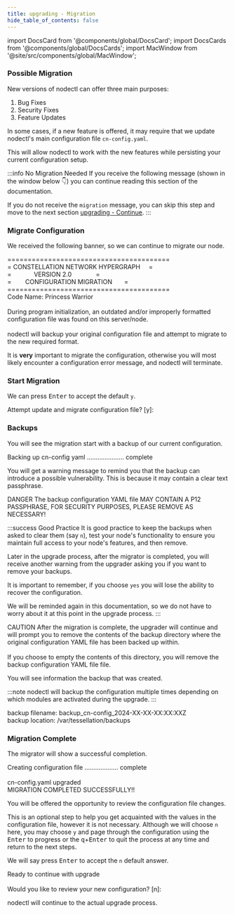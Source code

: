 ```yaml
---
title: upgrading - Migration
hide_table_of_contents: false
---
```

<intro-end />

import DocsCard from '@components/global/DocsCard';
import DocsCards from '@components/global/DocsCards';
import MacWindow from '@site/src/components/global/MacWindow';

<head>
  <title>Constellation Network Automation with nodectl</title>
  <meta
    name="description"
    content="Constellation Network Automation - Upgrade Tessellation with nodectl"
  />
</head>

### Possible Migration

New versions of nodectl can offer three main purposes:
1. Bug Fixes
2. Security Fixes
3. Feature Updates

In some cases, if a new feature is offered, it may require that we update nodectl's main configuration file `cn-config.yaml`.  

This will allow nodectl to work with the new features while persisting your current configuration setup.

:::info No Migration Needed
If you receive the following message (shown in the window below 👇) you can continue reading this section of the documentation.

If you do not receive the `migration` message, you can skip this step and move to the next section [upgrading - Continue](/validate/automated/upgrade/nodectl-upgrade-start-2).
:::

### Migrate Configuration

We received the following banner, so we can continue to migrate our node.

<MacWindow>
  ========================================<br />
  =   CONSTELLATION NETWORK HYPERGRAPH&nbsp;&nbsp;&nbsp;&nbsp;&nbsp;=<br />
  = &nbsp;&nbsp;&nbsp;&nbsp;&nbsp;&nbsp;&nbsp;&nbsp;&nbsp;&nbsp;&nbsp;&nbsp;VERSION 2.0&nbsp;&nbsp;&nbsp;&nbsp;&nbsp;&nbsp;&nbsp;&nbsp;&nbsp;&nbsp;&nbsp;&nbsp;&nbsp;&nbsp;=<br />
  =&nbsp;&nbsp;&nbsp;&nbsp;&nbsp;&nbsp;&nbsp;&nbsp;CONFIGURATION MIGRATION&nbsp;&nbsp;&nbsp;&nbsp;&nbsp;&nbsp;&nbsp;=<br />
  ========================================<br />
  Code Name: Princess Warrior<br />
  <br />
  During program initialization, an outdated and/or improperly formatted configuration file
  was found on this server/node.  <br />
  <br />
  nodectl will backup your original configuration file and attempt to migrate to the new required
  format.  
</MacWindow>

It is **very** important to migrate the configuration, otherwise you will most likely encounter a configuration error message, and nodectl will terminate.

### Start Migration

We can press <kbd>Enter</kbd> to accept the default `y`.

<MacWindow>
  Attempt update and migrate configuration file? [y]: 
</MacWindow>

### Backups

You will see the migration start with a backup of our current configuration.

<MacWindow>
Backing up cn-config yaml ..................... complete
</MacWindow>

You will get a warning message to remind you that the backup can introduce a possible vulnerability. This is because it may contain a clear text passphrase.

<MacWindow>
DANGER  The backup configuration YAML file MAY CONTAIN A P12 PASSPHRASE, FOR SECURITY PURPOSES, PLEASE REMOVE AS NECESSARY!
</MacWindow>

:::success Good Practice 
It is good practice to keep the backups when asked to clear them (say `n`), test your node's functionality to ensure you maintain full access to your node's features, and then remove.

Later in the upgrade process, after the migrator is completed, you will receive another warning from the upgrader asking you if you want to remove your backups.  

It is important to remember, if you choose `yes` you will lose the ability to recover the configuration.

We will be reminded again in this documentation, so we do not have to worry about it at this point in the upgrade process.
:::

<MacWindow>
CAUTION  After the migration is complete, the upgrader will continue and will prompt you to remove the contents of the backup directory where the original configuration YAML file has been backed up within.<br />
<br />
If you choose to empty the contents of this directory, you will remove the backup configuration YAML file file.
</MacWindow>

You will see information the backup that was created.

:::note
nodectl will backup the configuration multiple times depending on which modules are activated during the upgrade.
:::

<MacWindow>
backup filename: backup_cn-config_2024-XX-XX-XX:XX:XXZ<br />
backup location: /var/tessellation/backups<br />
</MacWindow>

### Migration Complete

The migrator will show a successful completion.

<MacWindow>
Creating configuration file ................... complete<br />
<br />
cn-config.yaml upgraded<br />
MIGRATION COMPLETED SUCCESSFULLY!!
</MacWindow>

You will be offered the opportunity to review the configuration file changes. 

This is an optional step to help you get acquainted with the values in the configuration file, however it is not necessary.  Although we will choose `n` here, you may choose `y` and page through the configuration using the <kbd>Enter</kbd> to progress or the <kbd>q</kbd>+<kbd>Enter</kbd> to quit the process at any time and return to the next steps.

We will say press <kbd>Enter</kbd> to accept the `n` default answer.

<MacWindow>
Ready to continue with upgrade<br />
<br />
Would you like to review your new configuration? [n]:<br />
</MacWindow>

nodectl will continue to the actual upgrade process.